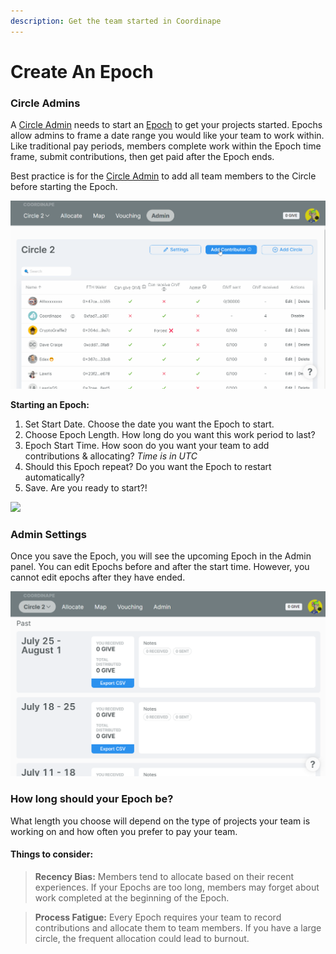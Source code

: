 ```yaml
---
description: Get the team started in Coordinape
---
```


# Create An Epoch

### Circle Admins

A [Circle Admin](../admin/) needs to start an [Epoch](./) to get your projects started. Epochs allow admins to frame a date range you would like your team to work within. Like traditional pay periods, members complete work within the Epoch time frame, submit contributions, then get paid after the Epoch ends.

Best practice is for the [Circle Admin](../admin/) to add all team members to the Circle before starting the Epoch.

![](<../../.gitbook/assets/Add Contributor.gif>)

**Starting an Epoch:**

1. Set Start Date. Choose the date you want the Epoch to start.
2. Choose Epoch Length. How long do you want this work period to last?
3. Epoch Start Time. How soon do you want your team to add contributions & allocating? _Time is in UTC_
4. Should this Epoch repeat? Do you want the Epoch to restart automatically?
5. Save. Are you ready to start?!

![](<../../.gitbook/assets/Create Epoch.gif>)

### Admin Settings

Once you save the Epoch, you will see the upcoming Epoch in the Admin panel. You can edit Epochs before and after the start time. However, you cannot edit epochs after they have ended.

![](<../../.gitbook/assets/image (4) (1).png>)

### **How long should your Epoch be?**

What length you choose will depend on the type of projects your team is working on and how often you prefer to pay your team.

#### Things to consider:

> **Recency Bias:** Members tend to allocate based on their recent experiences. If your Epochs are too long, members may forget about work completed at the beginning of the Epoch.

> **Process Fatigue:** Every Epoch requires your team to record contributions and allocate them to team members. If you have a large circle, the frequent allocation could lead to burnout.
